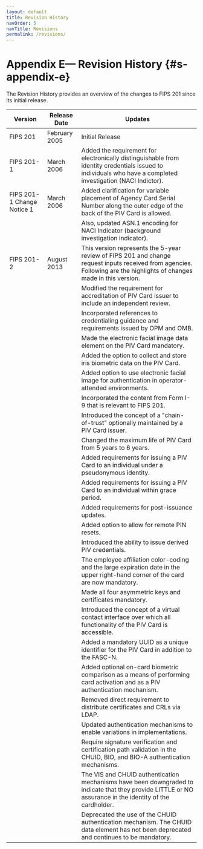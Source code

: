 ```yaml
---
layout: default
title: Revision History
navOrder: 5
navTitle: Revisions
permalink: /revisions/
---
```

# Appendix E— Revision History {#s-appendix-e}

The Revision History provides an overview of the changes to FIPS 201 since its initial release.

|Version|Release Date|Updates|
|---|---|---|
|FIPS 201|February 2005|Initial Release|
|FIPS 201-1|March 2006|Added the requirement for electronically distinguishable from identity credentials issued to individuals who have a completed investigation (NACI Indictor).|
|FIPS 201-1 Change Notice 1|March 2006|Added clarification for variable placement of Agency Card Serial Number along the outer edge of the back of the PIV Card is allowed.|
|||Also, updated ASN.1 encoding for NACI Indicator (background investigation indicator).|
|FIPS 201-2|August 2013|This version represents the 5-year review of FIPS 201 and change request inputs received from agencies. Following are the highlights of changes made in this version.|
|||Modified the requirement for accreditation of PIV Card issuer to include an independent review.|
|||Incorporated references to credentialing guidance and requirements issued by OPM and OMB.|
|||Made the electronic facial image data element on the PIV Card mandatory.|
|||Added the option to collect and store iris biometric data on the PIV Card.|
|||Added option to use electronic facial image for authentication in operator-attended environments.|
|||Incorporated the content from Form I-9 that is relevant to FIPS 201.|
|||Introduced the concept of a "chain-of-trust" optionally maintained by a PIV Card issuer.|
|||Changed the maximum life of PIV Card from 5 years to 6 years.|
|||Added requirements for issuing a PIV Card to an individual under a pseudonymous identity.|
|||Added requirements for issuing a PIV Card to an individual within grace period.|
|||Added requirements for post-issuance updates.|
|||Added option to allow for remote PIN resets.|
|||Introduced the ability to issue derived PIV credentials.|
|||The employee affiliation color-coding and the large expiration date in the upper right-hand corner of the card are now mandatory.|
|||Made all four asymmetric keys and certificates mandatory.|
|||Introduced the concept of a virtual contact interface over which all functionality of the PIV Card is accessible.|
|||Added a mandatory UUID as a unique identifier for the PIV Card in addition to the FASC-N.|
|||Added optional on-card biometric comparison as a means of performing card activation and as a PIV authentication mechanism.|
|||Removed direct requirement to distribute certificates and CRLs via LDAP.|
|||Updated authentication mechanisms to enable variations in implementations.|
|||Require signature verification and certification path validation in the CHUID, BIO, and BIO-A authentication mechanisms.|
|||The VIS and CHUID authentication mechanisms have been downgraded to indicate that they provide LITTLE or NO assurance in the identity of the cardholder.|
|||Deprecated the use of the CHUID authentication mechanism. The CHUID data element has not been deprecated and continues to be mandatory.|
